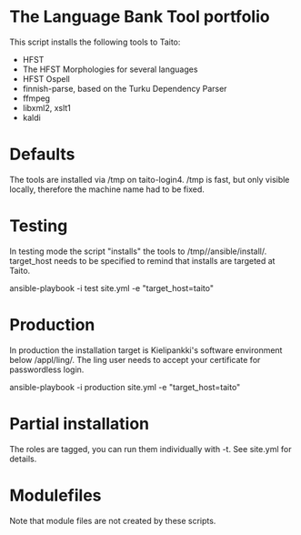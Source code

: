 # The Language Bank Tool portfolio

This script installs the following tools to Taito:

 * HFST
 * The HFST Morphologies for several languages
 * HFST Ospell
 * finnish-parse, based on the Turku Dependency Parser
 * ffmpeg
 * libxml2, xslt1
 * kaldi

# Defaults

The tools are installed via /tmp on taito-login4. /tmp is fast, but only visible locally, therefore the machine name had to be fixed.

# Testing

In testing mode the script "installs" the tools to
/tmp/<username>/ansible/install/. target_host needs to be specified to
remind that installs are targeted at Taito.

ansible-playbook -i test site.yml -e "target_host=taito"

# Production

In production the installation target is Kielipankki's software
environment below /appl/ling/. The ling user needs to accept your
certificate for passwordless login.

ansible-playbook -i production site.yml -e "target_host=taito"

# Partial installation

The roles are tagged, you can run them individually with -t. See
site.yml for details. 

# Modulefiles
Note that module files are not created by these scripts.

